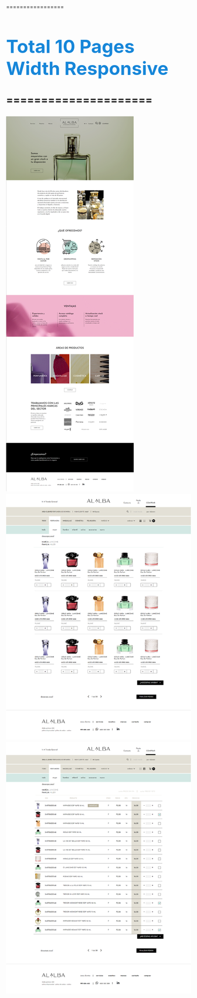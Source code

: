 =================
            <h1 style="font-size: 50px; color: #1686d9">Total 10 Pages Width Responsive<h1/>
                                          =====================
                                     
                                     
                                     
![alt-text](https://github.com/Naiem-Devs/Alalba/blob/8e9adfd4adf813e78dcedb403d72a59a48beffe5/page/home.png)                                     
![alt-text](https://github.com/Naiem-Devs/Alalba/blob/8e9adfd4adf813e78dcedb403d72a59a48beffe5/page/it_bkl.png)
  ![alt-text](https://github.com/Naiem-Devs/Alalba/blob/8e9adfd4adf813e78dcedb403d72a59a48beffe5/page/it_list.png)
